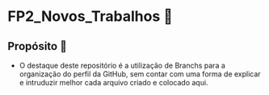 # FP2_Novos_Trabalhos 💞

## Propósito 💪

- O destaque deste repositório é a utilização de Branchs para a organização do perfil da GitHub, sem contar com uma forma de explicar e intruduzir melhor cada arquivo criado e colocado aqui.
